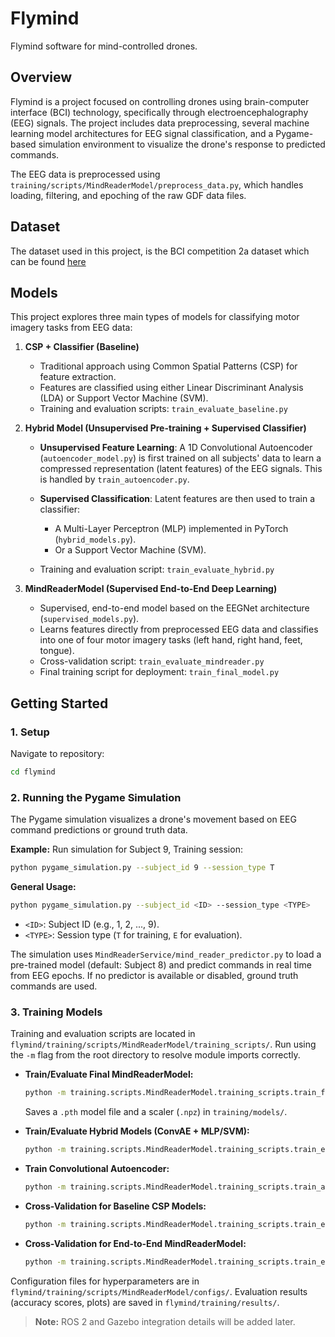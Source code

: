 # Flymind

Flymind software for mind-controlled drones.

## Overview

Flymind is a project focused on controlling drones using brain-computer interface (BCI) technology, specifically through electroencephalography (EEG) signals. The project includes data preprocessing, several machine learning model architectures for EEG signal classification, and a Pygame-based simulation environment to visualize the drone's response to predicted commands.

The EEG data is preprocessed using `training/scripts/MindReaderModel/preprocess_data.py`, which handles loading, filtering, and epoching of the raw GDF data files.

## Dataset

The dataset used in this project, is the BCI competition 2a dataset which can be found [here](https://bbci.de/competition/iv/download/)

## Models

This project explores three main types of models for classifying motor imagery tasks from EEG data:

1. **CSP + Classifier (Baseline)**

   - Traditional approach using Common Spatial Patterns (CSP) for feature extraction.
   - Features are classified using either Linear Discriminant Analysis (LDA) or Support Vector Machine (SVM).
   - Training and evaluation scripts: `train_evaluate_baseline.py`

2. **Hybrid Model (Unsupervised Pre-training + Supervised Classifier)**

   - **Unsupervised Feature Learning**: A 1D Convolutional Autoencoder (`autoencoder_model.py`) is first trained on all subjects' data to learn a compressed representation (latent features) of the EEG signals. This is handled by `train_autoencoder.py`.
   - **Supervised Classification**: Latent features are then used to train a classifier:

     - A Multi-Layer Perceptron (MLP) implemented in PyTorch (`hybrid_models.py`).
     - Or a Support Vector Machine (SVM).

   - Training and evaluation script: `train_evaluate_hybrid.py`

3. **MindReaderModel (Supervised End-to-End Deep Learning)**

   - Supervised, end-to-end model based on the EEGNet architecture (`supervised_models.py`).
   - Learns features directly from preprocessed EEG data and classifies into one of four motor imagery tasks (left hand, right hand, feet, tongue).
   - Cross-validation script: `train_evaluate_mindreader.py`
   - Final training script for deployment: `train_final_model.py`

## Getting Started

### 1. Setup

Navigate to repository:

```bash
cd flymind
```

### 2. Running the Pygame Simulation

The Pygame simulation visualizes a drone's movement based on EEG command predictions or ground truth data.

**Example:** Run simulation for Subject 9, Training session:

```bash
python pygame_simulation.py --subject_id 9 --session_type T
```

**General Usage:**

```bash
python pygame_simulation.py --subject_id <ID> --session_type <TYPE>

```

- `<ID>`: Subject ID (e.g., 1, 2, ..., 9).
- `<TYPE>`: Session type (`T` for training, `E` for evaluation).

The simulation uses `MindReaderService/mind_reader_predictor.py` to load a pre-trained model (default: Subject 8) and predict commands in real time from EEG epochs. If no predictor is available or disabled, ground truth commands are used.

### 3. Training Models

Training and evaluation scripts are located in `flymind/training/scripts/MindReaderModel/training_scripts/`. Run using the `-m` flag from the root directory to resolve module imports correctly.

- **Train/Evaluate Final MindReaderModel:**

  ```bash
  python -m training.scripts.MindReaderModel.training_scripts.train_final_model
  ```

  Saves a `.pth` model file and a scaler (`.npz`) in `training/models/`.

- **Train/Evaluate Hybrid Models (ConvAE + MLP/SVM):**

  ```bash
  python -m training.scripts.MindReaderModel.training_scripts.train_evaluate_hybrid
  ```

- **Train Convolutional Autoencoder:**

  ```bash
  python -m training.scripts.MindReaderModel.training_scripts.train_autoencoder
  ```

- **Cross-Validation for Baseline CSP Models:**

  ```bash
  python -m training.scripts.MindReaderModel.training_scripts.train_evaluate_baseline
  ```

- **Cross-Validation for End-to-End MindReaderModel:**

  ```bash
  python -m training.scripts.MindReaderModel.training_scripts.train_evaluate_mindreader
  ```

Configuration files for hyperparameters are in `flymind/training/scripts/MindReaderModel/configs/`. Evaluation results (accuracy scores, plots) are saved in `flymind/training/results/`.

> **Note:** ROS 2 and Gazebo integration details will be added later.
